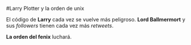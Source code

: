 
#Larry Plotter y la orden de unix

El código de **Larry** cada vez se vuelve más peligroso.
**Lord Ballmermort** y sus *followers* tienen cada vez más *retweets*.

**La orden del fenix** luchará.
